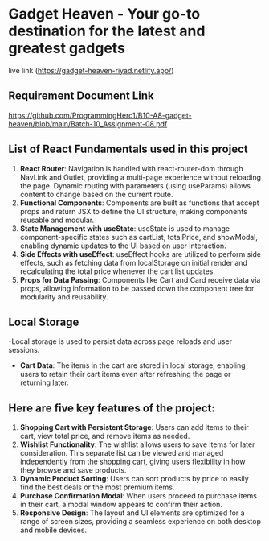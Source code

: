 # Gadget Heaven - Your go-to destination for the latest and greatest gadgets

live link (https://gadget-heaven-riyad.netlify.app/)

## Requirement Document Link

https://github.com/ProgrammingHero1/B10-A8-gadget-heaven/blob/main/Batch-10_Assignment-08.pdf

## List of React Fundamentals used in this project

1. **React Router**: Navigation is handled with react-router-dom through NavLink and Outlet, providing a multi-page experience without reloading the page. Dynamic routing with parameters (using useParams) allows content to change based on the current route.
2. **Functional Components**: Components are built as functions that accept props and return JSX to define the UI structure, making components reusable and modular.
3. **State Management with useState**: useState is used to manage component-specific states such as cartList, totalPrice, and showModal, enabling dynamic updates to the UI based on user interaction.
4. **Side Effects with useEffect**: useEffect hooks are utilized to perform side effects, such as fetching data from localStorage on initial render and recalculating the total price whenever the cart list updates.
5. **Props for Data Passing**: Components like Cart and Card receive data via props, allowing information to be passed down the component tree for modularity and reusability.

## Local Storage

-Local storage is used to persist data across page reloads and user sessions.

- **Cart Data**: The items in the cart are stored in local storage, enabling users to retain their cart items even after refreshing the page or returning later.

## Here are five key features of the project:

1. **Shopping Cart with Persistent Storage**: Users can add items to their cart, view total price, and remove items as needed.
2. **Wishlist Functionality**: The wishlist allows users to save items for later consideration. This separate list can be viewed and managed independently from the shopping cart, giving users flexibility in how they browse and save products.
3. **Dynamic Product Sorting**: Users can sort products by price to easily find the best deals or the most premium items.
4. **Purchase Confirmation Modal**: When users proceed to purchase items in their cart, a modal window appears to confirm their action.
5. **Responsive Design**: The layout and UI elements are optimized for a range of screen sizes, providing a seamless experience on both desktop and mobile devices.
